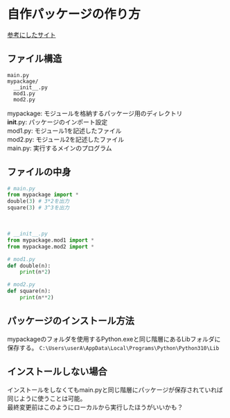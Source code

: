 # 自作パッケージの作り方

[参考にしたサイト](https://dev.classmethod.jp/articles/python-create-package/)

## ファイル構造
```
main.py
mypackage/ 
  __init__.py
  mod1.py
  mod2.py
```
mypackage: モジュールを格納するパッケージ用のディレクトリ  
  __init__.py: パッケージのインポート設定  
  mod1.py: モジュール1を記述したファイル  
  mod2.py: モジュール2を記述したファイル  
main.py: 実行するメインのプログラム  


## ファイルの中身
```py
# main.py
from mypackage import *
double(3) # 3*2を出力
square(3) # 3^3を出力
```

<br>

```py
# __init__.py
from mypackage.mod1 import *
from mypackage.mod2 import *
```

```py
# mod1.py
def double(n):
    print(n*2)
```

```py
# mod2.py
def square(n):
    print(n**2)
```

## パッケージのインストール方法
mypackageのフォルダを使用するPython.exeと同じ階層にあるLibフォルダに保存する。
`C:\Users\userA\AppData\Local\Programs\Python\Python310\Lib`

## インストールしない場合
インストールをしなくてもmain.pyと同じ階層にパッケージが保存されていれば同じように使うことは可能。  
最終変更前はこのようにローカルから実行したほうがいいかも？
